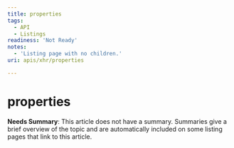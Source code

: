 ```yaml
---
title: properties
tags:
  - API
  - Listings
readiness: 'Not Ready'
notes:
  - 'Listing page with no children.'
uri: apis/xhr/properties

---
```

# properties

**Needs Summary**: This article does not have a summary. Summaries give a brief overview of the topic and are automatically included on some listing pages that link to this article.

